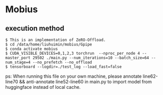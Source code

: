 # Mobius  
## execution method 
```
$ This is an implementation of ZeRO-Offload.
$ cd /data/home/liuhuimin/mobius/Gpipe 
$ conda activate mobius
$ CUDA_VISIBLE_DEVICES=0,1,2,3 torchrun  --nproc_per_node 4 --master_port 29502 ./main.py --num_iterations=10 --batch_size=64 --num_stage=4 --no_prefetch --no_offload 
$ tensorboard --logdir=./test_log --load_fast=false  
```
ps: When running this file on your own machine, please annotate line62-line70 && anti-annotate line52-line60 in main.py to import model from huggingface instead of local cache.
